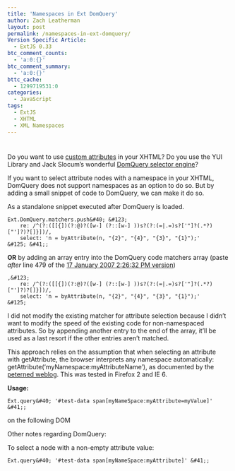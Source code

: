 ```yaml
---
title: 'Namespaces in Ext DomQuery'
author: Zach Leatherman
layout: post
permalink: /namespaces-in-ext-domquery/
Version Specific Article:
  - ExtJS 0.33
btc_comment_counts:
  - 'a:0:{}'
btc_comment_summary:
  - 'a:0:{}'
bttc_cache:
  - 1299719531:0
categories:
  - JavaScript
tags:
  - ExtJS
  - XHTML
  - XML Namespaces
---
```

# 

Do you want to use [custom attributes][1] in your XHTML? Do you use the YUI Library and Jack Slocum’s wonderful [DomQuery selector engine][2]?

 [1]: http://unspace.ca/discover/attributes/
 [2]: http://www.jackslocum.com/blog/2007/01/11/domquery-css-selector-basic-xpath-implementation-with-benchmarks/

If you want to select attribute nodes with a namespace in your XHTML, DomQuery does not support namespaces as an option to do so. But by adding a small snippet of code to DomQuery, we can make it do so.

As a standalone snippet executed after DomQuery is loaded.

    Ext.DomQuery.matchers.push&#40; &#123;
    	re: /^(?:([[{])(?:@)?([w-] (?::[w-] ))s?(?:(=|.=)s?['"]?(.*?)["']?)?[]}])/,
    	select: 'n = byAttribute(n, "{2}", "{4}", "{3}", "{1}");'
    &#125; &#41;;

**OR** by adding an array entry into the DomQuery code matchers array (paste *after* line 479 of the [17 January 2007 2:26:32 PM version][3])

 [3]: http://www.yui-ext.com/deploy/yui-ext.0.40-alpha/source/DomQuery.js

    ,&#123;
    	re: /^(?:([[{])(?:@)?([w-] (?::[w-] ))s?(?:(=|.=)s?['"]?(.*?)["']?)?[]}])/,
    	select: 'n = byAttribute(n, "{2}", "{4}", "{3}", "{1}");'
    &#125;

I did not modify the existing matcher for attribute selection because I didn’t want to modify the speed of the existing code for non-namespaced attributes. So by appending another entry to the end of the array, it’ll be used as a last resort if the other entries aren’t matched.

This approach relies on the assumption that when selecting an attribute with getAttribute, the browser interprets any namespace automatically: getAttribute(‘myNamespace:myAttributeName’), as documented by the [peterned weblog][4]. This was tested in Firefox 2 and IE 6.

 [4]: http://blogger.xs4all.nl/peterned/archive/2005/12/11/70033.aspx

**Usage:**

    Ext.query&#40; '#test-data span[myNameSpace:myAttribute=myValue]' &#41;;

on the following DOM

    
    
    

Other notes regarding DomQuery:

To select a node with a non-empty attribute value:

    Ext.query&#40; '#test-data span[myNameSpace:myAttribute]' &#41;;